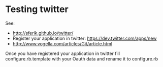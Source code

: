 Testing twitter
==============

See:

  *   http://sferik.github.io/twitter/
  *   Register your application in twitter: https://dev.twitter.com/apps/new 
  *   http://www.vogella.com/articles/Git/article.html

Once you have registered your application in twitter fill 
configure.rb.template with your Oauth data
and rename it to configure.rb

